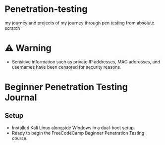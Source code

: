 # Penetration-testing
my journey and projects of my journey through pen testing from absolute scratch

# ⚠️ Warning
- Sensitive information such as private IP addresses, MAC addresses, and usernames have been censored for security reasons.


# Beginner Penetration Testing Journal

## Setup

- Installed Kali Linux alongside Windows in a dual-boot setup.
- Ready to begin the FreeCodeCamp Beginner Penetration Testing course.
